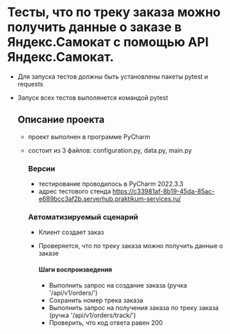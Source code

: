 ﻿# Тесты, что по треку заказа можно получить данные о заказе в Яндекс.Самокат с помощью API Яндекс.Самокат.
- Для запуска тестов должны быть установлены пакеты pytest и requests
- Запуск всех тестов выполянется командой pytest

  ## Описание проекта
  - проект выполнен в программе PyCharm
  - состоит из 3 файлов: configuration.py, data.py, main.py
  
      ### Версии
	  - тестирование проводилось в PyCharm 2022.3.3
	  - адрес тестового стенда https://c33981af-8b19-45da-85ac-e689bcc3af2b.serverhub.praktikum-services.ru/
	  
	  ### Автоматизируемый сценарий
	  - Клиент создает заказ
	  - Проверяется, что по треку заказа можно получить данные о заказе
	  	  
	      #### Шаги воспроизведения
	      - Выполнить запрос на создание заказа (ручка '/api/v1/orders/') 
	      - Сохранить номер трека заказа
	      - Выполнить запрос на получения заказа по треку заказа (ручка '/api/v1/orders/track/')
	      - Проверить, что код ответа равен 200
	  
 
  
